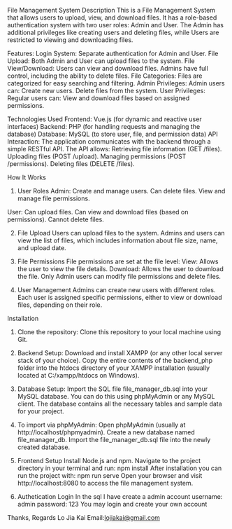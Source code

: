 File Management System
Description
This is a File Management System that allows users to upload, view, and download files. It has a role-based authentication system with two user roles: Admin and User. The Admin has additional privileges like creating users and deleting files, while Users are restricted to viewing and downloading files.

Features:
Login System: Separate authentication for Admin and User.
File Upload: Both Admin and User can upload files to the system.
File View/Download: Users can view and download files. Admins have full control, including the ability to delete files.
File Categories: Files are categorized for easy searching and filtering.
Admin Privileges: Admin users can:
Create new users.
Delete files from the system.
User Privileges: Regular users can:
View and download files based on assigned permissions.

Technologies Used
Frontend: Vue.js (for dynamic and reactive user interfaces)
Backend: PHP (for handling requests and managing the database)
Database: MySQL (to store user, file, and permission data)
API Interaction: The application communicates with the backend through a simple RESTful API. The API allows:
Retrieving file information (GET /files).
Uploading files (POST /upload).
Managing permissions (POST /permissions).
Deleting files (DELETE /files).

How It Works
1. User Roles
Admin:
Create and manage users.
Can delete files.
View and manage file permissions.

User:
Can upload files.
Can view and download files (based on permissions).
Cannot delete files.

2. File Upload
Users can upload files to the system. Admins and users can view the list of files, which includes information about file size, name, and upload date.

3. File Permissions
File permissions are set at the file level:
View: Allows the user to view the file details.
Download: Allows the user to download the file.
Only Admin users can modify file permissions and delete files.

4. User Management
Admins can create new users with different roles. Each user is assigned specific permissions, either to view or download files, depending on their role.

Installation
1. Clone the repository:
Clone this repository to your local machine using Git.

2. Backend Setup:
Download and install XAMPP (or any other local server stack of your choice).
Copy the entire contents of the backend_php folder into the htdocs directory of your XAMPP installation (usually located at C:/xampp/htdocs on Windows).

3. Database Setup:
Import the SQL file file_manager_db.sql into your MySQL database. You can do this using phpMyAdmin or any MySQL client.
The database contains all the necessary tables and sample data for your project.

4. To import via phpMyAdmin:
Open phpMyAdmin (usually at http://localhost/phpmyadmin).
Create a new database named file_manager_db.
Import the file_manager_db.sql file into the newly created database.

5. Frontend Setup
Install Node.js and npm.
Navigate to the project directory in your terminal and run: npm install
After installation you can run the project with: npm run serve
Open your browser and visit http://localhost:8080 to access the file management system.

6. Authetication Login
In the sql I have create a admin account 
username: admin
password: 123
You may login and create your own account

Thanks, Regards
Lo Jia Kai
Email:lojiakai@gmail.com
